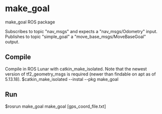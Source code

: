 # make_goal
make_goal ROS package


Subscribes to topic "nav_msgs" and expects a "nav_msgs/Odometry" input.
Publishes to topic "simple_goal" a "move_base_msgs/MoveBaseGoal" output.

## Compile
Compile in ROS Lunar with catkin_make_isolated. Note that the newest version of tf2_geometry_msgs is required (newer than findable on apt as of 5.13.18).
$catkin_make_isolated --instal --pkg make_goal

## Run
$rosrun make_goal make_goal [gps_coord_file.txt]
